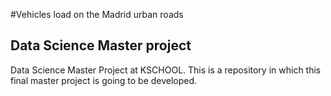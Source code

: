 #Vehicles load on the Madrid urban roads
## Data Science Master project

Data Science Master Project at KSCHOOL. This is a repository in which this final master project is going to be developed.
